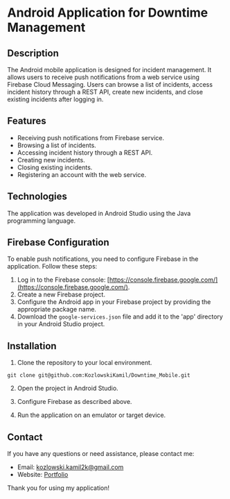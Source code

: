 # Android Application for Downtime Management

## Description

The Android mobile application is designed for incident management. It allows users to receive push notifications from a web service using Firebase Cloud Messaging. Users can browse a list of incidents, access incident history through a REST API, create new incidents, and close existing incidents after logging in.

## Features

- Receiving push notifications from Firebase service.
- Browsing a list of incidents.
- Accessing incident history through a REST API.
- Creating new incidents.
- Closing existing incidents.
- Registering an account with the web service.

## Technologies

The application was developed in Android Studio using the Java programming language.

## Firebase Configuration

To enable push notifications, you need to configure Firebase in the application. Follow these steps:

1. Log in to the Firebase console: [https://console.firebase.google.com/](https://console.firebase.google.com/).
2. Create a new Firebase project.
3. Configure the Android app in your Firebase project by providing the appropriate package name.
4. Download the `google-services.json` file and add it to the 'app' directory in your Android Studio project.

## Installation

1. Clone the repository to your local environment.

```
git clone git@github.com:KozlowskiKamil/Downtime_Mobile.git
```

2. Open the project in Android Studio.

3. Configure Firebase as described above.

4. Run the application on an emulator or target device.

## Contact

If you have any questions or need assistance, please contact me:

- Email: kozlowski.kamil2k@gmail.com
- Website: [Portfolio](https://kozlowskikamil.github.io/)

Thank you for using my application!
